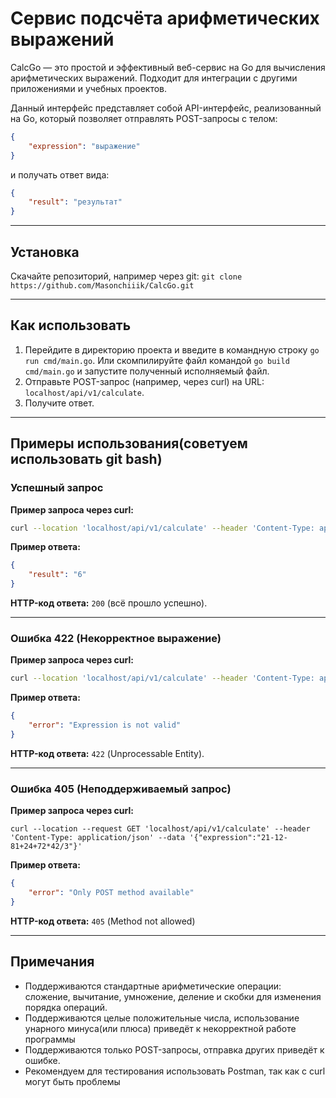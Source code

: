 # Сервис подсчёта арифметических выражений

CalcGo — это простой и эффективный веб-сервис на Go для вычисления арифметических выражений. Подходит для интеграции с другими приложениями и учебных проектов.

Данный интерфейс представляет собой API-интерфейс, реализованный на Go, который позволяет отправлять POST-запросы с телом:

```json
{
    "expression": "выражение"
}
```

и получать ответ вида:

```json
{
    "result": "результат"
}
```

---
## Установка

Скачайте репозиторий, например через git: `git clone https://github.com/Masonchiiik/CalcGo.git `

---

## Как использовать

1. Перейдите в директорию проекта и введите в командную строку `go run cmd/main.go`. Или скомпилируйте файл командой `go build cmd/main.go` и запустите полученный исполняемый файл.
2. Отправьте POST-запрос (например, через curl) на URL: `localhost/api/v1/calculate`.
3. Получите ответ.

---

## Примеры использования(советуем использовать git bash)

### Успешный запрос

**Пример запроса через curl:**

```bash
curl --location 'localhost/api/v1/calculate' --header 'Content-Type: application/json' --data '{"expression":"2*2+2"}'
```

**Пример ответа:**

```json
{
    "result": "6"
}
```

**HTTP-код ответа:** `200` (всё прошло успешно).

---

### Ошибка 422 (Некорректное выражение)

**Пример запроса через curl:**

```bash
curl --location 'localhost/api/v1/calculate' --header 'Content-Type: application/json' --data '{"expression":"0.25+0.251++"}'
```

**Пример ответа:**

```json
{
    "error": "Expression is not valid"
}
```

**HTTP-код ответа:** `422` (Unprocessable Entity).


---
### Ошибка 405 (Неподдерживаемый запрос)

**Пример запроса через curl:**

```bas
curl --location --request GET 'localhost/api/v1/calculate' --header 'Content-Type: application/json' --data '{"expression":"21-12-81+24+72*42/3"}'
```

**Пример ответа:**

```json
{
    "error": "Only POST method available"
}
```

**HTTP-код ответа:** `405` (Method not allowed)

---
## Примечания

- Поддерживаются стандартные арифметические операции: сложение, вычитание, умножение, деление и скобки для изменения порядка операций.
- Поддерживаются целые положительные числа, использование унарного минуса(или плюса) приведёт к некорректной работе программы
- Поддерживаются только POST-запросы, отправка других приведёт к ошибке.
- Рекомендуем для тестирования использовать Postman, так как с curl могут быть проблемы

